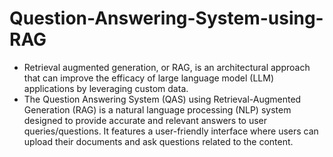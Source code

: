 # Question-Answering-System-using-RAG
- Retrieval augmented generation, or RAG, is an architectural approach that can improve the efficacy of large language model (LLM) applications by leveraging custom data.
- The Question Answering System (QAS) using Retrieval-Augmented Generation (RAG) is a natural language processing (NLP) system designed to provide accurate and relevant answers to user queries/questions. It features a user-friendly interface where users can upload their documents and ask questions related to the content.

